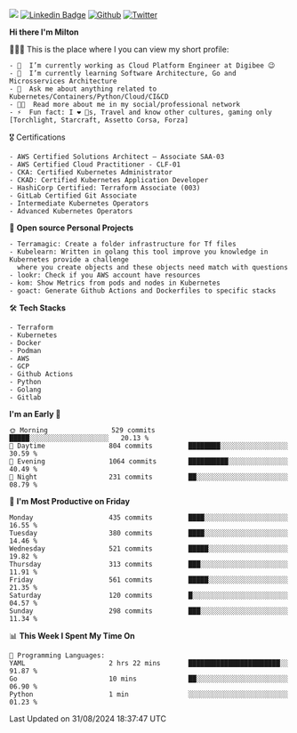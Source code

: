 ![](https://komarev.com/ghpvc/?username=miltlima&color=blueviolet) [![Linkedin Badge](https://img.shields.io/badge/-LinkedIn-blue?style=flat-square&logo=Linkedin&logoColor=white&link=https://www.linkedin.com/in/miltonlimaj/)](https://www.linkedin.com/in/miltonlimaj/) [![Github](https://img.shields.io/github/followers/miltlima?style=social)](https://github.com/miltlima?tab=followers) [![Twitter](https://img.shields.io/twitter/follow/milt_lima?style=social)](https://twitter.com/milt_lima)
 


     
**Hi there I'm Milton**

👨🏽‍💻 This is the place where I you can view my short profile:
```text
- 🔭  I’m currently working as Cloud Platform Engineer at Digibee 😉
- 🌱  I’m currently learning Software Architecture, Go and Microsservices Architecture
- 💬  Ask me about anything related to Kubernetes/Containers/Python/Cloud/CI&CD
- 👨‍💻  Read more about me in my social/professional network
- ⚡  Fun fact: I ❤️ 🐶s, Travel and know other cultures, gaming only [Torchlight, Starcraft, Assetto Corsa, Forza]
```
🎖 Certifications
```text
- AWS Certified Solutions Architect – Associate SAA-03
- AWS Certified Cloud Practitioner - CLF-01
- CKA: Certified Kubernetes Administrator
- CKAD: Certified Kubernetes Application Developer
- HashiCorp Certified: Terraform Associate (003)
- GitLab Certified Git Associate
- Intermediate Kubernetes Operators
- Advanced Kubernetes Operators
```
📐 **Open source Personal Projects**

```text
- Terramagic: Create a folder infrastructure for Tf files
- Kubelearn: Written in golang this tool improve you knowledge in Kubernetes provide a challenge
  where you create objects and these objects need match with questions
- lookr: Check if you AWS account have resources
- kom: Show Metrics from pods and nodes in Kubernetes
- goact: Generate Github Actions and Dockerfiles to specific stacks
```
🛠 **Tech Stacks**

```text
- Terraform
- Kubernetes
- Docker
- Podman
- AWS
- GCP
- Github Actions
- Python
- Golang
- Gitlab
```         

<!--START_SECTION:waka-->
**I'm an Early 🐤** 

```text
🌞 Morning                529 commits         █████░░░░░░░░░░░░░░░░░░░░   20.13 % 
🌆 Daytime                804 commits         ████████░░░░░░░░░░░░░░░░░   30.59 % 
🌃 Evening                1064 commits        ██████████░░░░░░░░░░░░░░░   40.49 % 
🌙 Night                  231 commits         ██░░░░░░░░░░░░░░░░░░░░░░░   08.79 % 
```
📅 **I'm Most Productive on Friday** 

```text
Monday                   435 commits         ████░░░░░░░░░░░░░░░░░░░░░   16.55 % 
Tuesday                  380 commits         ████░░░░░░░░░░░░░░░░░░░░░   14.46 % 
Wednesday                521 commits         █████░░░░░░░░░░░░░░░░░░░░   19.82 % 
Thursday                 313 commits         ███░░░░░░░░░░░░░░░░░░░░░░   11.91 % 
Friday                   561 commits         █████░░░░░░░░░░░░░░░░░░░░   21.35 % 
Saturday                 120 commits         █░░░░░░░░░░░░░░░░░░░░░░░░   04.57 % 
Sunday                   298 commits         ███░░░░░░░░░░░░░░░░░░░░░░   11.34 % 
```


📊 **This Week I Spent My Time On** 

```text
💬 Programming Languages: 
YAML                     2 hrs 22 mins       ███████████████████████░░   91.87 % 
Go                       10 mins             ██░░░░░░░░░░░░░░░░░░░░░░░   06.90 % 
Python                   1 min               ░░░░░░░░░░░░░░░░░░░░░░░░░   01.23 % 
```


 Last Updated on 31/08/2024 18:37:47 UTC
<!--END_SECTION:waka-->
